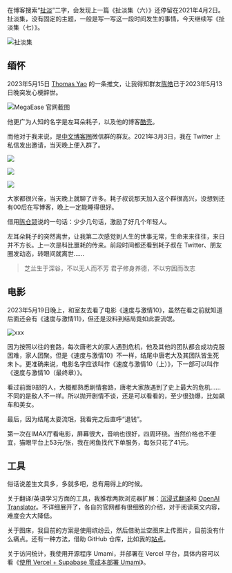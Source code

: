 在博客搜索“[扯淡](https://zuofei.net/?s=%E6%89%AF%E6%B7%A1)”二字，会发现上一篇《扯淡集（六）》还停留在2021年4月2日。扯淡集，没有固定的主题，一般是写一写这一段时间发生的事情，今天继续写《扯淡集（七）》。

![扯淡集](https://huhexian.s3.bitiful.net/2023/05/21/64698192b6d52.png)

## 缅怀
2023年5月15日 [Thomas Yao](https://twitter.com/ghosTM55/status/1657946836643241985) 的一条推文，让我得知群友[陈皓](https://twitter.com/haoel)已于2023年5月13日晚突发心梗辞世。

![MegaEase 官网截图](https://huhexian.s3.bitiful.net/2023/05/21/646982f84978d.png)

他更广为人知的名字是左耳朵耗子，以及他的博客[酷壳](https://coolshell.cn)。

而他对于我来说，是[中文博客圈](https://zuofei.net/1829.html)微信群的群友。2021年3月3日，我在 Twitter 上私信发出邀请，当天晚上便入群了。

![](https://huhexian.s3.bitiful.net/2023/05/21/6469846772d7f.jpg)

![](https://huhexian.s3.bitiful.net/2023/05/21/6469846783275.jpg)

![](https://huhexian.s3.bitiful.net/2023/05/21/646984677cd87.jpg)

大家都很兴奋，当天晚上就聊了许多。耗子叔说那天加入这个群很高兴，没想到还有00后在写博客，晚上一定能睡得很好。

借用[陈仓颉](https://imzm.im)说的一句话：少少几句话，激励了好几个年轻人。

左耳朵耗子的突然离世，让我第二次感觉到人生的世事无常，生命来来往往，来日并不方长。上一次是科比噩耗的传来。前段时间都还看到耗子叔在 Twitter、朋友圈发动态，转眼间就离世......

>芝兰生于深谷，不以无人而不芳
>君子修身养德，不以穷困而改志

## 电影
2023年5月19日晚上，和室友去看了电影《速度与激情10》，虽然在看之前就知道后面还会有《速度与激情11》，但还是没料到结局竟如此耍流氓。

![xxx](https://cdn.staticaly.com/gh/huhexian/img@master/20230521/xxx.2f78urydchus.webp)

因为按照以往的套路，每次唐老大的家人遇到危机，他及其他的团队都会成功克服困难，家人团聚。但是《速度与激情10》不一样，结尾中唐老大及其团队皆生死未卜。更准确来说，电影名字应该叫作《速度与激情10（上）》，下一部可以叫作《速度与激情10（最终章）》。

看过前面9部的人，大概都熟悉剧情套路，唐老大家族遇到了史上最大的危机......不同的是敌人不一样。所以抛开剧情不谈，还是可以看看的，至少很劲爆，比如飙车和美女。

最后，因为结尾太耍流氓，我看完之后直呼“退钱”。

第一次在IMAX厅看电影，屏幕很大，音响也很好，四周环绕。当然价格也不便宜，猫眼平台上53元/张，我在闲鱼找代下单服务，每张只花了41元。

## 工具
俗话说差生文具多，多就多吧，总有用得上的时候。

关于翻译/英语学习方面的工具，我推荐两款浏览器扩展：[沉浸式翻译](https://immersive-translate.owenyoung.com/)和 [OpenAI Translator](https://github.com/openai-translator/openai-translator)。不详细展开了，各自的官网都有很细致的介绍，对于阅读英文内容，难度会大大降低。

关于图床，我目前的方案是使用缤纷云，然后借助兰空图床上传图片，目前没有什么痛点。还有一种方法，借助 GitHub 仓库，比如我的[站点](https://eirms.github.io/img)。

关于访问统计，我使用开源程序 Umami，并部署在 Vercel 平台，具体内容可以看《[使用 Vercel + Supabase 零成本部署 Umami](https://zuofei.net/5018.html)》。

